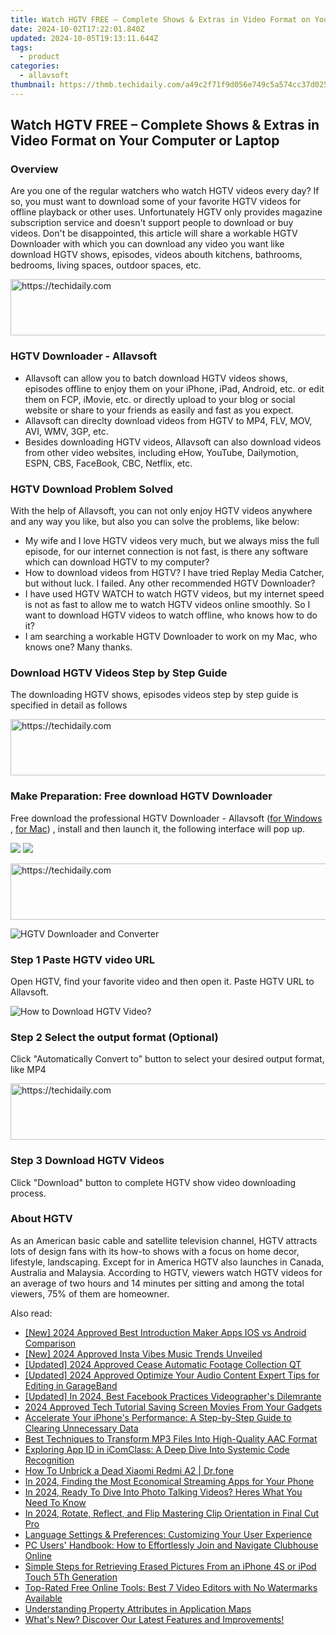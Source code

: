 ```yaml
---
title: Watch HGTV FREE – Complete Shows & Extras in Video Format on Your Computer or Laptop
date: 2024-10-02T17:22:01.840Z
updated: 2024-10-05T19:13:11.644Z
tags:
  - product
categories:
  - allavsoft
thumbnail: https://thmb.techidaily.com/a49c2f71f9d056e749c5a574cc37d025a924e06d161f32912baf28d3cb32fbc8.jpg
---
```


## Watch HGTV FREE – Complete Shows & Extras in Video Format on Your Computer or Laptop

### Overview

Are you one of the regular watchers who watch HGTV videos every day? If so, you must want to download some of your favorite HGTV videos for offline playback or other uses. Unfortunately HGTV only provides magazine subscription service and doesn't support people to download or buy videos. Don't be disappointed, this article will share a workable HGTV Downloader with which you can download any video you want like download HGTV shows, episodes, videos abouth kitchens, bathrooms, bedrooms, living spaces, outdoor spaces, etc.

<!-- affiliate ads begin -->
<a href="https://ephamedtechinc.pxf.io/c/5597632/2136623/26400" target="_top" id="2136623">
  <img src="//a.impactradius-go.com/display-ad/26400-2136623" border="0" alt="https://techidaily.com" width="728" height="90"/>
</a>
<img height="0" width="0" src="https://ephamedtechinc.pxf.io/i/5597632/2136623/26400" style="position:absolute;visibility:hidden;" border="0" />
<!-- affiliate ads end -->

### HGTV Downloader - Allavsoft

* Allavsoft can allow you to batch download HGTV videos shows, episodes offline to enjoy them on your iPhone, iPad, Android, etc. or edit them on FCP, iMovie, etc. or directly upload to your blog or social website or share to your friends as easily and fast as you expect.
* Allavsoft can direclty download videos from HGTV to MP4, FLV, MOV, AVI, WMV, 3GP, etc.
* Besides downloading HGTV videos, Allavsoft can also download videos from other video websites, including eHow, YouTube, Dailymotion, ESPN, CBS, FaceBook, CBC, Netflix, etc.

### HGTV Download Problem Solved

With the help of Allavsoft, you can not only enjoy HGTV videos anywhere and any way you like, but also you can solve the problems, like below:

* My wife and I love HGTV videos very much, but we always miss the full episode, for our internet connection is not fast, is there any software which can download HGTV to my computer?
* How to download videos from HGTV? I have tried Replay Media Catcher, but without luck. I failed. Any other recommended HGTV Downloader?
* I have used HGTV WATCH to watch HGTV videos, but my internet speed is not as fast to allow me to watch HGTV videos online smoothly. So I want to download HGTV videos to watch offline, who knows how to do it?
* I am searching a workable HGTV Downloader to work on my Mac, who knows one? Many thanks.

### Download HGTV Videos Step by Step Guide

The downloading HGTV shows, episodes videos step by step guide is specified in detail as follows

<!-- affiliate ads begin -->
<a href="https://appsumo.8odi.net/c/5597632/2087408/7443" target="_top" id="2087408">
  <img src="//a.impactradius-go.com/display-ad/7443-2087408" border="0" alt="https://techidaily.com" width="728" height="90"/>
</a>
<img height="0" width="0" src="https://appsumo.8odi.net/i/5597632/2087408/7443" style="position:absolute;visibility:hidden;" border="0" />
<!-- affiliate ads end -->

### Make Preparation: Free download HGTV Downloader

Free download the professional HGTV Downloader - Allavsoft ([for Windows](https://tools.techidaily.com/allavsoft/products/) , [for Mac](https://tools.techidaily.com/allavsoft/products/)) , install and then launch it, the following interface will pop up.

[![](https://www.allavsoft.com/how-to/../images/how-to/free-download-win.jpg)](https://tools.techidaily.com/allavsoft/products/) [![](https://www.allavsoft.com/how-to/../images/how-to/free-download-mac.jpg)](https://tools.techidaily.com/allavsoft/products/)

<!-- affiliate ads begin -->
<a href="https://ephamedtechinc.pxf.io/c/5597632/2145009/26400" target="_top" id="2145009">
  <img src="//a.impactradius-go.com/display-ad/26400-2145009" border="0" alt="https://techidaily.com" width="728" height="90"/>
</a>
<img height="0" width="0" src="https://ephamedtechinc.pxf.io/i/5597632/2145009/26400" style="position:absolute;visibility:hidden;" border="0" />
<!-- affiliate ads end -->

![HGTV Downloader and Converter](https://www.allavsoft.com/how-to/../images/allavsoft/screen-shot-600.jpg)

### Step 1 Paste HGTV video URL

Open HGTV, find your favorite video and then open it. Paste HGTV URL to Allavsoft.

![How to Download HGTV Video?](https://www.allavsoft.com/how-to/../images/how-to/hgtv-download/download-hgtv-to-mp4.jpg)

### Step 2 Select the output format (Optional)

Click "Automatically Convert to" button to select your desired output format, like MP4

<!-- affiliate ads begin -->
<a href="https://appsumo.8odi.net/c/5597632/2037334/7443" target="_top" id="2037334">
  <img src="//a.impactradius-go.com/display-ad/7443-2037334" border="0" alt="https://techidaily.com" width="728" height="90"/>
</a>
<img height="0" width="0" src="https://appsumo.8odi.net/i/5597632/2037334/7443" style="position:absolute;visibility:hidden;" border="0" />
<!-- affiliate ads end -->

### Step 3 Download HGTV Videos

Click "Download" button to complete HGTV show video downloading process.

### About HGTV

As an American basic cable and satellite television channel, HGTV attracts lots of design fans with its how-to shows with a focus on home decor, lifestyle, landscaping. Except for in America HGTV also launches in Canada, Australia and Malaysia. According to HGTV, viewers watch HGTV videos for an average of two hours and 14 minutes per sitting and among the total viewers, 75% of them are homeowner.

<ins class="adsbygoogle"
     style="display:block"
     data-ad-format="autorelaxed"
     data-ad-client="ca-pub-7571918770474297"
     data-ad-slot="1223367746"></ins>

<ins class="adsbygoogle"
     style="display:block"
     data-ad-client="ca-pub-7571918770474297"
     data-ad-slot="8358498916"
     data-ad-format="auto"
     data-full-width-responsive="true"></ins>

<span class="atpl-alsoreadstyle">Also read:</span>
<div><ul>
<li><a href="https://youtube-docs.techidaily.com/024-approved-best-introduction-maker-apps-ios-vs-android-comparison/"><u>[New] 2024 Approved Best Introduction Maker Apps IOS vs Android Comparison</u></a></li>
<li><a href="https://instagram-video-recordings.techidaily.com/new-2024-approved-insta-vibes-music-trends-unveiled/"><u>[New] 2024 Approved Insta Vibes Music Trends Unveiled</u></a></li>
<li><a href="https://desktop-recording.techidaily.com/updated-2024-approved-cease-automatic-footage-collection-qt/"><u>[Updated] 2024 Approved Cease Automatic Footage Collection QT</u></a></li>
<li><a href="https://fox-links.techidaily.com/updated-2024-approved-optimize-your-audio-content-expert-tips-for-editing-in-garageband/"><u>[Updated] 2024 Approved Optimize Your Audio Content Expert Tips for Editing in GarageBand</u></a></li>
<li><a href="https://facebook-clips.techidaily.com/updated-in-2024-best-facebook-practices-videographers-dilemrante/"><u>[Updated] In 2024, Best Facebook Practices Videographer's Dilemrante</u></a></li>
<li><a href="https://on-screen-recording.techidaily.com/2024-approved-tech-tutorial-saving-screen-movies-from-your-gadgets/"><u>2024 Approved Tech Tutorial Saving Screen Movies From Your Gadgets</u></a></li>
<li><a href="https://fox-zaraz.techidaily.com/accelerate-your-iphones-performance-a-step-by-step-guide-to-clearing-unnecessary-data/"><u>Accelerate Your iPhone's Performance: A Step-by-Step Guide to Clearing Unnecessary Data</u></a></li>
<li><a href="https://fox-zaraz.techidaily.com/best-techniques-to-transform-mp3-files-into-high-quality-aac-format/"><u>Best Techniques to Transform MP3 Files Into High-Quality AAC Format</u></a></li>
<li><a href="https://fox-zaraz.techidaily.com/exploring-app-id-in-icomclass-a-deep-dive-into-systemic-code-recognition/"><u>Exploring App ID in iComClass: A Deep Dive Into Systemic Code Recognition</u></a></li>
<li><a href="https://fix-guide.techidaily.com/how-to-unbrick-a-dead-xiaomi-redmi-a2-drfone-by-drfone-fix-android-problems-fix-android-problems/"><u>How To Unbrick a Dead Xiaomi Redmi A2 | Dr.fone</u></a></li>
<li><a href="https://fox-hovers.techidaily.com/in-2024-finding-the-most-economical-streaming-apps-for-your-phone/"><u>In 2024, Finding the Most Economical Streaming Apps for Your Phone</u></a></li>
<li><a href="https://ai-topics.techidaily.com/in-2024-ready-to-dive-into-photo-talking-videos-heres-what-you-need-to-know/"><u>In 2024, Ready To Dive Into Photo Talking Videos? Heres What You Need To Know</u></a></li>
<li><a href="https://smart-video-editing.techidaily.com/in-2024-rotate-reflect-and-flip-mastering-clip-orientation-in-final-cut-pro/"><u>In 2024, Rotate, Reflect, and Flip Mastering Clip Orientation in Final Cut Pro</u></a></li>
<li><a href="https://fox-zaraz.techidaily.com/language-settings-and-preferences-customizing-your-user-experience/"><u>Language Settings & Preferences: Customizing Your User Experience</u></a></li>
<li><a href="https://fox-zaraz.techidaily.com/pc-users-handbook-how-to-effortlessly-join-and-navigate-clubhouse-online/"><u>PC Users' Handbook: How to Effortlessly Join and Navigate Clubhouse Online</u></a></li>
<li><a href="https://fox-zaraz.techidaily.com/simple-steps-for-retrieving-erased-pictures-from-an-iphone-4s-or-ipod-touch-5th-generation/"><u>Simple Steps for Retrieving Erased Pictures From an iPhone 4S or iPod Touch 5Th Generation</u></a></li>
<li><a href="https://fox-zaraz.techidaily.com/top-rated-free-online-tools-best-7-video-editors-with-no-watermarks-available/"><u>Top-Rated Free Online Tools: Best 7 Video Editors with No Watermarks Available</u></a></li>
<li><a href="https://fox-zaraz.techidaily.com/understanding-property-attributes-in-application-maps/"><u>Understanding Property Attributes in Application Maps</u></a></li>
<li><a href="https://fox-zaraz.techidaily.com/whats-new-discover-our-latest-features-and-improvements/"><u>What's New? Discover Our Latest Features and Improvements!</u></a></li>
</ul></div>

